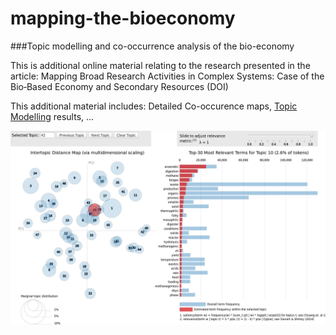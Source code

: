 # mapping-the-bioeconomy
###Topic modelling and co-occurrence analysis of the bio-economy

This is additional online material relating to the research presented in the article:
Mapping Broad Research Activities in Complex Systems: Case of the Bio‐Based Economy and Secondary Resources (DOI)

This additional material includes:
Detailed Co-occurence maps,
[Topic Modelling](http://isdata-org.github.io/mapping-the-bioeconomy/TopicModelling/index.html) results,
...

[![Topic Modelling](https://github.com/isdata-org/mapping-the-bioeconomy/raw/master/TopicModelling/Screenshot.png)](http://isdata-org.github.io/mapping-the-bioeconomy/TopicModelling/index.html)
